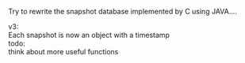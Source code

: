 Try to rewrite the snapshot database implemented by C using JAVA....<br />

v3: <br />
Each snapshot is now an object with a timestamp<br />
  todo:<br />
    think about more useful functions<br />
